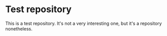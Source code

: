 # Test repository

This is a test repository. It's not a very interesting one, but it's a repository nonetheless.
